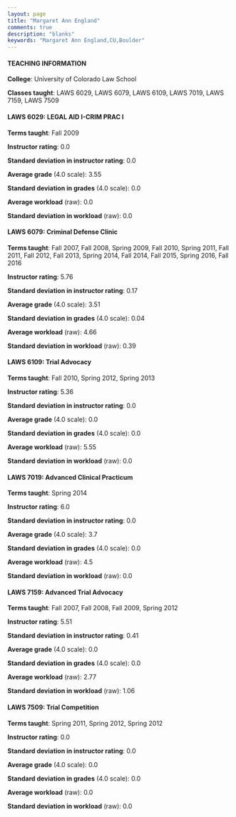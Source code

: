 ```yaml
---
layout: page
title: "Margaret Ann England" 
comments: true
description: "blanks"
keywords: "Margaret Ann England,CU,Boulder"
---
```

<head>
<script src="https://ajax.googleapis.com/ajax/libs/jquery/2.1.3/jquery.min.js"></script>
<script src="https://dl.dropboxusercontent.com/s/pc42nxpaw1ea4o9/highcharts.js?dl=0"></script>
<!-- <script src="../assets/js/highcharts.js"></script> -->
<style type="text/css">@font-face {
	font-family: "Bebas Neue";
	src: url(https://www.filehosting.org/file/details/544349/BebasNeue Regular.otf) format("opentype");
	}
	h1.Bebas { 
		font-family: "Bebas Neue", Verdana, Tahoma;
	}
</style>
</head>
	   
#### TEACHING INFORMATION

**College**: University of Colorado Law School

**Classes taught**: LAWS 6029, LAWS 6079, LAWS 6109, LAWS 7019, LAWS 7159, LAWS 7509

#### LAWS 6029: LEGAL AID I-CRIM PRAC I

**Terms taught**: Fall 2009

**Instructor rating**: 0.0

**Standard deviation in instructor rating**: 0.0

**Average grade** (4.0 scale): 3.55

**Standard deviation in grades** (4.0 scale): 0.0

**Average workload** (raw): 0.0

**Standard deviation in workload** (raw): 0.0

#### LAWS 6079: Criminal Defense Clinic

**Terms taught**: Fall 2007, Fall 2008, Spring 2009, Fall 2010, Spring 2011, Fall 2011, Fall 2012, Fall 2013, Spring 2014, Fall 2014, Fall 2015, Spring 2016, Fall 2016

**Instructor rating**: 5.76

**Standard deviation in instructor rating**: 0.17

**Average grade** (4.0 scale): 3.51

**Standard deviation in grades** (4.0 scale): 0.04

**Average workload** (raw): 4.66

**Standard deviation in workload** (raw): 0.39

#### LAWS 6109: Trial Advocacy

**Terms taught**: Fall 2010, Spring 2012, Spring 2013

**Instructor rating**: 5.36

**Standard deviation in instructor rating**: 0.0

**Average grade** (4.0 scale): 0.0

**Standard deviation in grades** (4.0 scale): 0.0

**Average workload** (raw): 5.55

**Standard deviation in workload** (raw): 0.0

#### LAWS 7019: Advanced Clinical Practicum

**Terms taught**: Spring 2014

**Instructor rating**: 6.0

**Standard deviation in instructor rating**: 0.0

**Average grade** (4.0 scale): 3.7

**Standard deviation in grades** (4.0 scale): 0.0

**Average workload** (raw): 4.5

**Standard deviation in workload** (raw): 0.0

#### LAWS 7159: Advanced Trial Advocacy

**Terms taught**: Fall 2007, Fall 2008, Fall 2009, Spring 2012

**Instructor rating**: 5.51

**Standard deviation in instructor rating**: 0.41

**Average grade** (4.0 scale): 0.0

**Standard deviation in grades** (4.0 scale): 0.0

**Average workload** (raw): 2.77

**Standard deviation in workload** (raw): 1.06

#### LAWS 7509: Trial Competition

**Terms taught**: Spring 2011, Spring 2012, Spring 2012

**Instructor rating**: 0.0

**Standard deviation in instructor rating**: 0.0

**Average grade** (4.0 scale): 0.0

**Standard deviation in grades** (4.0 scale): 0.0

**Average workload** (raw): 0.0

**Standard deviation in workload** (raw): 0.0

